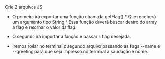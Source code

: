 Crie 2 arquivos JS
 * O primeiro irá exportar uma função chamada getFlag()
        * Que receberá um argumento tipo String
        * Essa função deverá buscar dentro do array a flag e retornar o valor da flag.

 * O segundo irá importar a função e passar a flag desejada.

 * Iremos rodar no terminal o segundo arquivo passando as flags --name e --greeting para que seja impresso no terminal a saudação e nome.